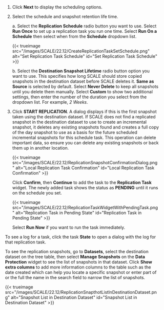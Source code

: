 &NewLine;

1. Click **Next** to display the scheduling options.

2. Select the schedule and snapshot retention life time.

   a. Select the **Replication Schedule** radio button you want to use. Select **Run Once** to set up a replication task you run one time.
      Select **Run On a Schedule** then select when from the **Schedule** dropdown list.

   {{< trueimage src="/images/SCALE/22.12/CreateReplicationTaskSetSchedule.png" alt="Set Replication Task Schedule" id="Set Replication Task Schedule" >}}

   b. Select the **Destination Snapshot Lifetime** radio button option you want to use.
      This specifies how long SCALE should store copied snapshots in the destination dataset before SCALE deletes it.
      **Same as Source** is selected by default. Select **Never Delete** to keep all snapshots until you delete them manually.
      Select **Custom** to show two additional settings, then enter the number of the duration you select from the dropdown list. For example, *2 Weeks*.
  
3. Click **START REPLICATION**.
   A dialog displays if this is the first snapshot taken using the destination dataset.
   If SCALE does not find a replicated snapshot in the destination dataset to use to create an incremental snapshot, it deletes any existing snapshots found and creates a full copy of the day snapshot to use as a basis for the future scheduled incremental snapshots for this schedule task.
   This operation can delete important data, so ensure you can delete any existing snapshots or back them up in another location.

   {{< trueimage src="/images/SCALE/22.12/ReplicationSnapshotConfirmationDialog.png" alt="Local Replication Task Confirmation" id="Local Replication Task Confirmation" >}}

   Click **Confirm**, then **Continue** to add the task to the **Replication Task** widget.
   The newly added task shows the status as **PENDING** until it runs on the schedule you set.

   {{< trueimage src="/images/SCALE/22.12/ReplicationTaskWidgetWithPendingTask.png" alt="Replication Task in Pending State" id="Replication Task in Pending State" >}}

   Select **Run Now** if you want to run the task immediately.

To see a log for a task, click the task **State** to open a dialog with the log for that replication task.

To see the replication snapshots, go to **Datasets**, select the destination dataset on the tree table, then select **Manage Snapshots** on the **Data Protection** widget to see the list of snapshots in that dataset. Click **Show extra columns** to add more information columns to the table such as the date created which can help you locate a specific snapshot or enter part of or the full the name in the search field to narrow the list of snapshots.

{{< trueimage src="/images/SCALE/22.12/ReplicationSnapthotListInDestinationDataset.png" alt="Snapshot List in Destination Dataset" id="Snapshot List in Destination Dataset" >}}
